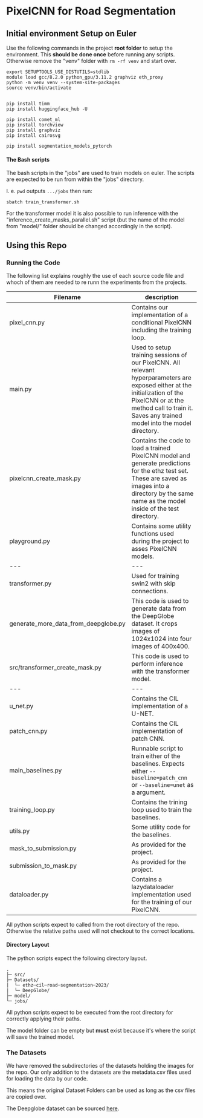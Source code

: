 # PixelCNN for Road Segmentation

## Initial environment Setup on Euler

Use the following commands in the project **root folder** to setup the environment. This **should be done once** before running any scripts.
Otherwise remove the "venv" folder with `rm -rf venv` and start over.
```
export SETUPTOOLS_USE_DISTUTILS=stdlib
module load gcc/8.2.0 python_gpu/3.11.2 graphviz eth_proxy
python -m venv venv --system-site-packages
source venv/bin/activate


pip install timm
pip install huggingface_hub -U

pip install comet_ml
pip install torchview
pip install graphviz
pip install cairosvg

pip install segmentation_models_pytorch

```

#### The Bash scripts

The bash scripts in the "jobs" are used to train models on euler.
The scripts are expected to be run from within the "jobs" directory.

I. e. `pwd` outputs `.../jobs` then run:
```
sbatch train_transformer.sh
```
For the transformer model it is also possible to run inference with the "inference_create_masks_parallel.sh" script (but the name of the model from "model/" folder should be changed accordingly in the script).


## Using this Repo

### Running the Code

The following list explains roughly the use of each source code file and whoch of them are needed to re runn the experiments from the projects.

|Filename | description |
|---------|-------------|
|pixel_cnn.py | Contains our implementation of a conditional PixelCNN including the training loop.|
|main.py | Used to setup training sessions of our PixelCNN. All relevant hyperparameters are exposed either at the initialization of the PixelCNN or at the method call to train it. Saves any trained model into the model directory.|
|pixelcnn_create_mask.py | Contains the code to load a trained PixelCNN model and generate predictions for the ethz test set. These are saved as images into a directory by the same name as the model inside of the test directory. |
|playground.py | Contains some utility functions used during the project to asses PixelCNN models.|
|---|---|
|transformer.py| Used for training swin2 with skip connections. |
|generate_more_data_from_deepglobe.py| This code is used to generate data from the DeepGlobe dataset. It crops images of 1024x1024 into four images of 400x400. |
|src/transformer_create_mask.py| This code is used to perform inference with the transformer model. |
|---|---|
|u_net.py | Contains the CIL implementation of a U-NET.|
|patch_cnn.py| Contains the CIL implementation of patch CNN.|
|main_baselines.py | Runnable script to train either of the baselines. Expects either `--baseline=patch_cnn` or `--baseline=unet` as a argument.|
|training_loop.py | Contains the trining loop used to train the baselines. |
|utils.py | Some utility code for the baselines. |
|mask_to_submission.py | As provided for the project. |
|submission_to_mask.py | As provided for the project. |
|dataloader.py | Contains a lazydataloader implementation used for the training of our PixelCNN. |

All python scripts expect to called from the root directory of the repo. Otherwise the relative paths used will not checkout to the correct locations.

#### Directory Layout

The python scripts expect the following directory layout.

```
.
├─ src/
├─ Datasets/
|  └─ ethz─cil─road─segmentation─2023/
|  └─ DeepGlobe/
├─ model/
└─ jobs/
```

All python scripts expect to be executed from the root directory for correctly applying their paths.

The model folder can be empty but **must** exist because it's where the script will save the trained model.

### The Datasets

We have removed the subdirectories of the datasets holding the images for the repo. Our only addition to the datasets are the metadata.csv files used for loading the data by our code.

This means the original Dataset Folders can be used as long as the csv files are copied over.

The Deepglobe dataset can be sourced [here](https://www.kaggle.com/datasets/balraj98/deepglobe-road-extraction-dataset).

